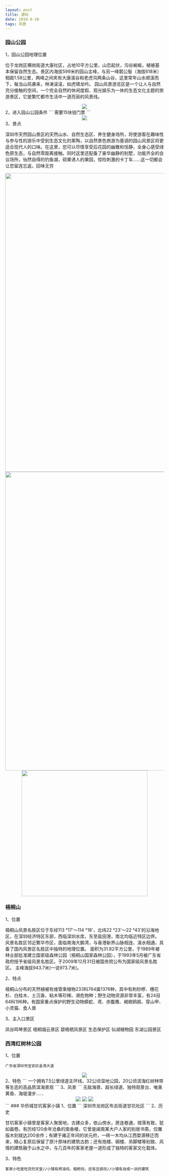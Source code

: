 ```yaml
---
layout: post
title: 游玩
date: 2018-6-20 
tags: 风景  
---
```


### 园山公园
1，园山公园地理位置

位于龙岗区横岗街道大康社区，占地10平方公里，山峦起伏，沟谷蜿蜒，植被基本保留自然生态。景区内海拔599米的园山主峰，与另一峰鹅公髻（海拔618米）相距1.58公里，两峰之间夹有大康溪谷和老虎沟两条山谷，这里常年山水顺溪而下，每当山风袭来，林涛滚滚，如虎啸龙吟。 园山风景游览区是一个让人与自然充分接触的空间，一个完全自然的休闲度假、观光娱乐为一休的生态文化主题的旅游景区，它是繁忙都市生活中一道亮丽的风景线。
<div align="center">
 <img src="/images/1.jpg">
 </div>
2，进入园山公园条件
```
需要15块钱门票
```
<div align="center">
 <img src="/images/3.jpg">
 </div>
3、景点

深圳市天然园山景区的天然山水、自然生态区、养生健身场所，将使游客在趣味性与参与性的游乐中受到生态文化的熏陶，以自然景色旅游为基调的园山风景区将更适合现代人的口味。在这里，您可以尽情享受后花园的幽雅和恬静，全身心感受绿色原生态，与自然零距离接触。同时这里还配备了豪华幽静的别墅，功能齐全的会议场所，怡然自得的钓鱼湖，硕果诱人的果园，惊险刺激的卡丁车……这一切都会让您留连忘返，回味无穷
<div align="center">
 <img src="/images/2.jpg" heige="310" width="950">
 <img src="/images/4.jpg" heige="310" width="950">
 <img src="/images/9.jpg" heige="400" width="400">
 </div>

### 梧桐山
1、位置

梧桐山风景名胜区位于东经113 °17'～114 °18'，北纬22 °23'～22 °43'的沿海地区，在深圳经济特区东部，西临深圳水库，东至盐田港，南北均临近特区边界。
风景名胜区邻近繁华市区，面临南海大鹏湾，与香港新界山脉相连、溪水相通，具备了国内风景区名胜区中独特的地理位置。
面积为31.82平方公里，于1989年被林业部批准建立国家级森林公园（梧桐山国家森林公园），于1993年5月被广东省政府授予省级风景名胜区。于2009年12月31日被国务院公布为国家级风景名胜区。
主峰海拔943.7米(一说973.7米)。

2、特点

梧桐山分布的天然植被有维管束植物233科764属1376种，其中有刺桫椤、穗花杉、白桂木、土沉香、粘木等珍稀、濒危物种；野生动物资源非常丰富，有24目64科196种。有国家重点保护的野生动物蟒蛇、鸢、赤腹鹰、褐翅鸦鹃、穿山甲、小灵猫、食人兽

3、主入口景区

凤谷鸣琴景区
梧桐烟云景区
碧梧栖凤景区
生态保护区
仙湖植物园
东湖公园景区

### 西湾红树林公园
1、位置
```
广东省深圳市宝安区金湾大道
```
<div align="center">
 <img src="/images/10.jpg">
</div>
 2、特色 
```
一个拥有7.5公里绿道主环线，32公顷湿地公园，20公顷滨海红树林带等生态的高品质滨海景观
```
3、风景
```
无敌海景、超长绿道、独特观景台、唯美黄昏、海堤漫步......
<div align="center">
 <img src="/images/11.jpg">
 <img src="/iamges/12.jpg">
 <img src="/iamges/14.jpg">
 </div>
```
### 华侨城甘坑客家小镇
1、位置
```
深圳市龙岗区布吉街道甘坑社区
```
2、历史

甘坑客家小镇曾是客家人聚居地，古建众多，依山傍水，房连巷通，错落有致，犹如画卷。有历经120余年沧桑的南香楼，它曾是闽南某大户人家的别居书斋，仅雕版木刻就达200余件；有建于雍正年间的状元府，一砖一木均从江西婺源移迁而来，精心复原后保留了原汁原味的建筑古韵；还有炮楼、碉楼、吊脚楼等别致、风情的建筑融于山水之中，与几百年的客家老屋一道形成了独特的客家文化载体。

3、特色
```
客家小吃是吃货的天堂//小镇有榨油坊，糍粑坊，还有豆腐坊//小镇有自成一派的建筑
```


